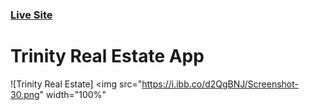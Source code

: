 ### [Live Site](https://trinity-realestate.vercel.app/)

# Trinity Real Estate App

![Trinity Real Estate]
<img src="https://i.ibb.co/d2QgBNJ/Screenshot-30.png" width="100%"
